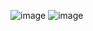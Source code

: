 ![image](https://github.com/rongrong1314/path_planning_algorithm_train/tree/master/images/solution.png)
![image](https://github.com/rongrong1314/path_planning_algorithm_train/tree/master/images/pruned_path.png)
